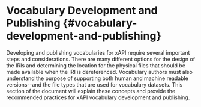 # Vocabulary Development and Publishing {#vocabulary-development-and-publishing}

Developing and publishing vocabularies for xAPI require several important steps and considerations. There are many different options for the design of the IRIs and determining the location for the physical files that should be made available when the IRI is dereferenced. Vocabulary authors must also understand the purpose of supporting both human and machine readable versions--and the file types that are used for vocabulary datasets. This section of the document will explain these concepts and provide the recommended practices for xAPI vocabulary development and publishing.